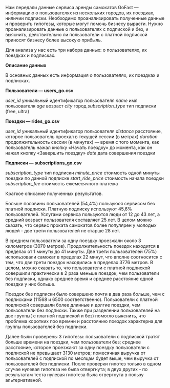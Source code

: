 Нам передали данные сервиса аренды самокатов GoFast — информацию о пользователях из нескольких городов, их поездках, ниличии подписки. Необходимо проанализировать полученные данные и проверить гипотезы, которые могут помочь бизнесу вырасти. Нужно проанализировать данные о пользователях с подпиской и без, и выяснить, действительно ли пользователи с платной подпиской приносят бизнесу более высокую прибыль.

Для анализа у нас есть три набора данных: о пользователях, их поездках и подписках.

**Описание данных**

В основных данных есть информация о пользователях, их поездках и подписках.

**Пользователи — users_go.csv**

*user_id*	уникальный идентификатор пользователя
*name*	имя пользователя
*age*	возраст
*city*	город
*subscription_type*	тип подписки (free, ultra)

**Поездки — rides_go.csv**

*user_id*	уникальный идентификатор пользователя
*distance*	расстояние, которое пользователь проехал в текущей сессии (в метрах)
*duration*	продолжительность сессии (в минутах) — время с того момента, как пользователь нажал кнопку «Начать поездку» до момента, как он нажал кнопку «Завершить поездку»
*date*	дата совершения поездки

**Подписки — subscriptions_go.csv**

*subscription_type*	тип подписки
*minute_price*	стоимость одной минуты поездки по данной подписке
*start_ride_price*	стоимость начала поездки
*subscription_fee*	стоимость ежемесячного платежа

Краткое описание полученных результатов.

Больше половины пользователей (54,4%) пользуюся сервисом без платной подписки. Платную подписку используют 45,6% пользователей. Услугами сервиса пользуются люди от 12 до 43 лет, а средний возраст пользователя составляет 25 лет. В целом можно сказать, что сервис проката самокатов более популярен у молодых людей - две трети пользователей не старше 28 лет.

В среднем пользователи за одну поездку проезжали около 3 километров (3070 метров). Продолжительность поездок находится в пределах от 1 минуты до 41 минуты. Две трети пользователей (75%) использовали самокат в пределах 22 минут, что вполне соотносится с тем, что две трети поездок находились в пределах 3776 метров. 
В целом, можно сказать то, что пользователи с платной подпиской совершили практически в 2 раза меньше поездок, чем пользователи без подписки, однако среднее время и среднее расстояние одной поездки у них больше.

Поездок без подписки было совершено почти в два раза больше, чем с подписками (11568 и 6500 соответственно). Пользователи с платной подпиской совершали более длинные и долгие поездки, чем пользователи без подписки. Также при разделении пользователей на две группы( с платной подпиской и без) помогло выяснить, что проблема коротких поо времни и расстоянию поездок характерна для группы пользователей без подписки.

Далее были проверены 3 гипотезы:
пользователи с подпиской тратят больше времени на поездки, чем пользователи без;
среднее расстояние, которое проезжают за одну поездку пользователи с подпиской не превышает 3130 метров;
помесячная выручка от пользователей с подпиской по месяцам будет выше, чем выручка от пользователей без подписки.
После проверки гипотез только в одном случае нулевая гипотеза не была отвергнута; в двух других - по результатам теста нулевая гипотеза была отвергнута в пользу альтернативной.

